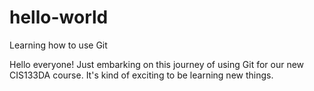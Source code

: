 # hello-world
Learning how to use Git

Hello everyone! Just embarking on this journey of using Git for our new CIS133DA course.  It's kind of exciting to be learning new things.


